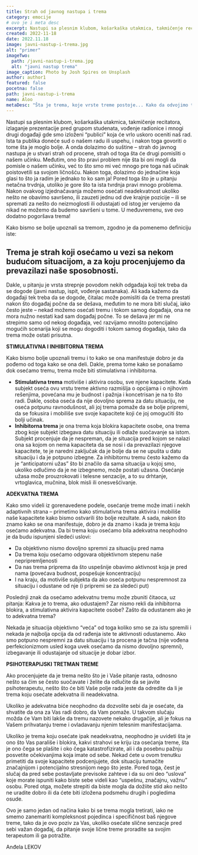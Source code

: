 ```yaml
---
title: Strah od javnog nastupa i trema
category: emocije
# ovo je i meta desc
excerpt: Nastupi sa plesnim klubom, košarkaška utakmica, takmičenje recitatora, izlaganje prezentacije pred grupom studenata, vođenje radionice...
created: 2022-11-18
date: 2022.11.18
image: javni-nastup-i-trema.jpg
alt: "primer"
imageTwo:
  path: /javni-nastup-i-trema.jpg
  alt: "javni nastup trema"
image_caption: Photo by Josh Spires on Unsplash
author: author1
featured: false
pocetna: false
path: javni-nastup-i-trema
name: Aloo
metaDesc: "Šta je trema, koje vrste treme postoje... Kako da odvojimo tremu od naše ličnosti i terapijski tretman"
---
```




Nastupi sa plesnim klubom, košarkaška utakmica, takmičenje recitatora, izlaganje prezentacije pred grupom studenata, vođenje radionice i mnogi drugi događaji gde smo izloženi “publici” koja će vrlo uskoro oceniti naš rad. Ista ta publika doneće sud o našem radu ili uspehu, i nakon toga govoriti o tome šta je moglo bolje. A onda dolazimo do suštine – strah do javnog nastupa je u stvari strah od procene, strah od toga šta će drugi pomisliti o našem učinku. Međutim, ono što pravi problem nije šta bi oni mogli da pomisle o našem učinku, već to što smo mi već mnogo pre toga naš učinak poistovetili sa svojom ličnošću. Nakon toga, dolazimo do jednačine koja glasi to što ja radim je jednako to ko sam ja! Pored toga što je u pitanju netačna trvdnja, utoliko je gore što ta ista tvrdnja pravi mnogo problema. Nakon  ovakvog izjednačavanja možemo osećati neadekvatnost ukoliko nešto ne obavimo savršeno, ili zauzeti jednu od dve krajnje pozicije – ili se spremati za nešto do neizmoglosti ili odustajati od istog jer verujemo da nikad ne možemo da budemo savršeni u tome. U međuvremenu, sve ovo dodatno pogoršava trema!

Kako bismo se bolje upoznali sa tremom, zgodno je da pomenemo definiciju iste:

## Trema je strah koji osećamo u vezi sa nekom budućom situacijom, a za koju procenjujemo da prevazilazi naše sposobnosti. 

Dakle, u pitanju je vrsta strepnje povodom nekih odgađaja koji tek treba da se dogode (javni nastup, ispit, vođenje sastanaka). Ali kada kažemo da događaji tek treba da se dogode, čitalac može pomisliti da će trema prestati nakon što događaj počne da se dešava, međutim to ne mora biti slučaj, iako često jeste – nekad možemo osećati tremu i tokom samog događaja, ona ne mora nužno nestati kad sam događaj počne. To se dešava jer mi ne strepimo samo od nekog događaja, već razvijamo mnošto potencijalno mogućih scenarija koji se mogu dogoditi i tokom samog događaja, tako da trema može ostati prisutna.

**STIMULATIVNA I INHIBITORNA TREMA**

Kako bismo bolje upoznali tremu i to kako se ona manifestuje dobro je da pođemo od toga kako se ona deli. Dakle, prema tome kako se ponašamo dok osećamo tremu, trema može biti stimulativna i inhibitorna. 

- **Stimulativna trema** motiviše i aktivira osobu, sve njene kapacitete. Kada subjekt oseća ovu vrstu treme aktivno razmišlja o opcijama i o njihovim rešenjima, povećana mu je budnost i pažnja i koncetrisan je na to što radi. Dakle, osoba oseća da nije dovoljno sprema za datu situaciju, ne oseća potpunu ravnodušnost, ali joj trema pomaže da se bolje pripremi, da se fokusira i mobiliše sve svoje kapacitete koji će joj omogućiti što bolji učinak.
- **Inhibitorna trema** je ona trema koja blokira kapacitete osobe, ona trema zbog koje subjekt izbegava datu situaciju ili odlaže suočavanje sa istom. Subjekt procenjuje da je nespreman, da je situacija pred kojom se nalazi ona sa kojom on nema kapaciteta da se nosi i da prevazilazi njegove kapacitete, te je naredni zaključak da je bolje da se ne upušta u datu situaciju i da je potpuno izbegne. Za inhibitornu tremu često kažemo da je “anticipatorni užas” što bi značilo da sama situacija u kojoj smo, ukoliko odlučimo da je ne izbegnemo, može postati užasna. Osećanje užasa može prouzrokovati i telesne senzacije, a to su drhtanje, vrtoglavica, mučnina, blok misli ili onesvešćivanje.

**ADEKVATNA TREMA**

Kako smo videli iz gorenavedene podele, osećanje treme može imati i nekih adaptivnih strana – primetimo kako stimulativna trema aktivira i mobiliše naše kapacitete kako bismo ostvarili što bolje rezultate. A sada, nakon što znamo kako se ona manifestuje, dobro je da znamo i kada je trema koju osećamo adekvatna. Da bi trema koju osećamo bila adekvatna neophodno je da budu ispunjeni sledeći uslovi:

- Da objektivno nismo dovoljno spremni za situaciju pred nama
- Da trema koju osećamo odgovara objektivnom stepenu naše nepripremljenosti
- Da nas trema priprema da što uspešnije obavimo aktivnost koja je pred nama (povećava budnost, pospešuje koncentraciju)
- I na kraju, da motiviše subjekta da ako oseća potpunu nespremnost za situaciju i odustane od nje (i pripremi se za sledeći put)

Poslednji znak da osećamo adekvatnu tremu može zbuniti čitaoca, uz pitanja: Kakva je to trema, ako odustajem? Zar nismo rekli da inhibitorna blokira, a stimulativna aktivira kapacitete osobe? Zašto da odustanem ako je to adekvatna trema?

Nekada je situacija objektivno “veća” od toga koliko smo se za istu spremili i nekada je najbolja opcija da od rađenja iste te aktivnosti odustanemo. Ako smo potpuno nespremni za datu situaciju i ta procena je tačna (nije vođena perfekcionizmom usled koga uvek osećamo da nismo dovoljno spremni), izbegavanje ili odustajanje od situacije je dobar izbor.

**PSIHOTERAPIJSKI TRETMAN TREME**

Ako procenjujete da je trema nešto što je i Vaše pitanje rasta, odnosno nešto sa čim se često suočavate i želite da odlučite da se javite psihoterapeutu, nešto što će biti Vaše polje rada jeste da odredite da li je trema koju osećate adekvatna ili neadekvatna. 

Ukoliko je adekvatna biće neophodno da dozvolite sebi da je osećate, da shvatite da ona za Vas radi dobro, da Vam pomaže. U takvom slučaju možda će Vam biti lakše da tremu nazovete nekako drugačije, ali je fokus na Vašem prihvatanju treme i ovladavanju njenim telesnim manifestacijama.

Ukoliko je trema koju osećate ipak neadekvatna, neophodno je uvideti šta je ono što Vas parališe i blokira, kakvi strahovi se kriju iza osećanja treme, šta je ono čega se plašite i oko čega katastrofizirate, ali i da posebnu pažnju posvetite očekivanjima koja imate od sebe. Nekad ćete u ovom trenutku primetiti da svoje kapacitete podcenjujete, dok situaciju tumačite značajnijom i potencijalno stresnijom nego što jeste. Pored toga, čest je slučaj da pred sebe postavljate previsoke zahteve i da su oni deo “uslova” koje morate ispuniti kako biste sebe videli kao “uspešnu, značajnu, važnu” osobu. Pored otga, možete strepiti da biste mogla da dožiite stid ako nešto ne uradite dobro ili da ćete biti izložena podsmehu drugih i pogledima osude. 

Ovo je samo jedan od načina kako bi se trema mogla tretirati, iako ne smemo zanemariti kompleksnost pojedinca i specifičnost baš njegove treme, tako da je ovo poziv za Vas, ukoliko osećate slične senzacje pred sebi važan događaj, da pitanje svoje lične treme proradite sa svojim terapeutom ili ga potražite.

Anđela LEKOV
